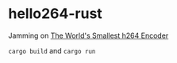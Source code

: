 # hello264-rust

Jamming on [The World's Smallest h264 Encoder](https://cardinalpeak.com/blog/worlds-smallest-h-264-encoder/)

`cargo build` and `cargo run`
